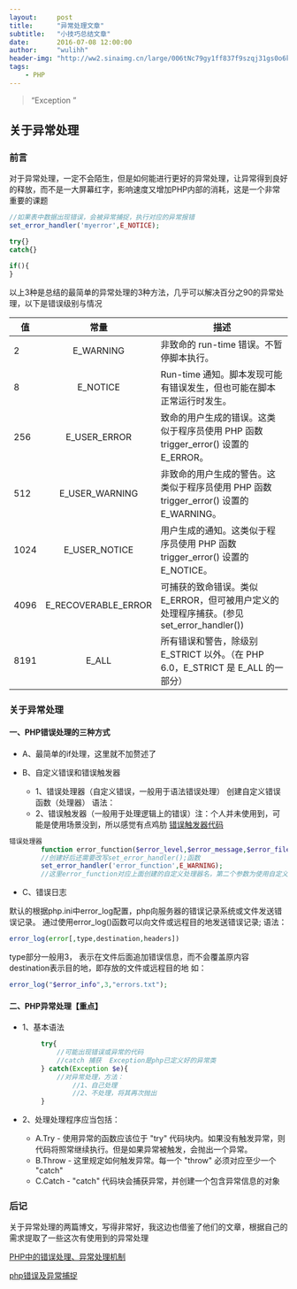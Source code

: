 ```yaml
---
layout:     post
title:      "异常处理文章"
subtitle:   "小技巧总结文章"
date:       2016-07-08 12:00:00
author:     "wulihh"
header-img: "http://ww2.sinaimg.cn/large/006tNc79gy1ff837f9szqj31gs0o6k4a.jpg"
tags:
    - PHP
---
```

> “Exception ”

## 关于异常处理

### 前言
对于异常处理，一定不会陌生，但是如何能进行更好的异常处理，让异常得到良好的释放，而不是一大屏幕红字，影响速度又增加PHP内部的消耗，这是一个非常重要的课题

```php
//如果表中数据出现错误，会被异常捕捉，执行对应的异常报错
set_error_handler('myerror',E_NOTICE);
```

```php
try{}
catch{}
```

```php
if(){
}
```

以上3种是总结的最简单的异常处理的3种方法，几乎可以解决百分之90的异常处理，以下是错误级别与情况


| 值	 | 常量   | 描述  |
| --- |:--------:| -----|
| 2	| E_WARNING | 非致命的 run-time 错误。不暂停脚本执行。  |
| 8 | 	E_NOTICE |   Run-time 通知。脚本发现可能有错误发生，但也可能在脚本正常运行时发生。 |
| 256 | E_USER_ERROR | 致命的用户生成的错误。这类似于程序员使用 PHP 函数 trigger_error() 设置的 E_ERROR。 |
| 512 | E_USER_WARNING|非致命的用户生成的警告。这类似于程序员使用 PHP 函数 trigger_error() 设置的 E_WARNING。|
| 1024 |E_USER_NOTICE|用户生成的通知。这类似于程序员使用 PHP 函数 trigger_error() 设置的 E_NOTICE。|
| 4096 | E_RECOVERABLE_ERROR|可捕获的致命错误。类似 E_ERROR，但可被用户定义的处理程序捕获。(参见 set_error_handler())|
| 8191 | E_ALL | 所有错误和警告，除级别 E_STRICT 以外。（在 PHP 6.0，E_STRICT 是 E_ALL 的一部分）|


### 关于异常处理

#### 一、PHP错误处理的三种方式
 * A、最简单的if处理，这里就不加赘述了
 
 * B、自定义错误和错误触发器
	 * 1、错误处理器（自定义错误，一般用于语法错误处理）
        创建自定义错误函数（处理器）
        语法：
     * 2、错误触发器（一般用于处理逻辑上的错误）注：个人并未使用到，可能是使用场景没到，所以感觉有点鸡肋
         [错误触发器代码](http://www.cnblogs.com/cnbeir/archive/2012/05/05/2484635.html)
         
```php
错误处理器
        function error_function($error_level,$error_message,$error_file,$error_line,$error_context)
        //创建好后还需要改写set_error_handler();函数
        set_error_handler('error_function',E_WARNING);
        //这里error_function对应上面创建的自定义处理器名，第二个参数为使用自定义错误处理器的错误级别；
```
	

* C、错误日志 
 
 默认的根据php.ini中error_log配置，php向服务器的错误记录系统或文件发送错误记录。
 通过使用error_log()函数可以向文件或远程目的地发送错误记录;
        语法：
        
```php
error_log(error[,type,destination,headers])
```

type部分一般用3，
表示在文件后面追加错误信息，而不会覆盖原内容
destination表示目的地，即存放的文件或远程目的地
 如：
 
```php
error_log("$error_info",3,"errors.txt");
```

#### 二、PHP异常处理【重点】

* 1、基本语法

```php
        try{
            //可能出现错误或异常的代码
            //catch 捕获  Exception是php已定义好的异常类
        } catch(Exception $e){
            //对异常处理，方法：
                //1、自己处理
                //2、不处理，将其再次抛出
        }
```

* 2、处理处理程序应当包括：
	
	 * A.Try - 使用异常的函数应该位于 "try"  代码块内。如果没有触发异常，则代码将照常继续执行。但是如果异常被触发，会抛出一个异常。
	 * B.Throw - 这里规定如何触发异常。每一个 "throw" 必须对应至少一个 "catch"
	 * C.Catch - "catch" 代码块会捕获异常，并创建一个包含异常信息的对象 

### 后记

关于异常处理的两篇博文，写得非常好，我这边也借鉴了他们的文章，根据自己的需求提取了一些这次有使用到的异常处理

[PHP中的错误处理、异常处理机制](http://www.cnblogs.com/cnbeir/archive/2012/05/05/2484635.html)

[php错误及异常捕捉](http://blog.csdn.net/e421083458/article/details/8157154)
 

